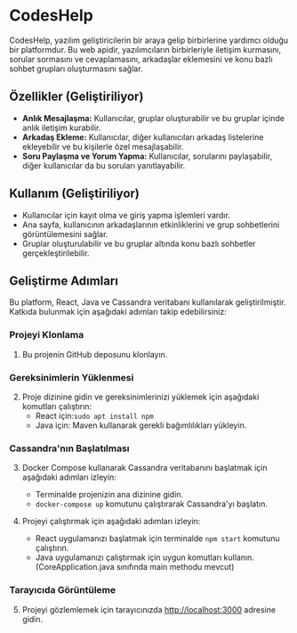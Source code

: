 # CodesHelp

CodesHelp, yazılım geliştiricilerin bir araya gelip birbirlerine yardımcı olduğu bir platformdur. Bu web apidir, yazılımcıların birbirleriyle iletişim kurmasını, sorular sormasını ve cevaplamasını, arkadaşlar eklemesini ve konu bazlı sohbet grupları oluşturmasını sağlar.

## Özellikler (Geliştiriliyor)

- **Anlık Mesajlaşma:** Kullanıcılar, gruplar oluşturabilir ve bu gruplar içinde anlık iletişim kurabilir.
- **Arkadaş Ekleme:** Kullanıcılar, diğer kullanıcıları arkadaş listelerine ekleyebilir ve bu kişilerle özel mesajlaşabilir.
- **Soru Paylaşma ve Yorum Yapma:** Kullanıcılar, sorularını paylaşabilir, diğer kullanıcılar da bu soruları yanıtlayabilir.

## Kullanım (Geliştiriliyor)

- Kullanıcılar için kayıt olma ve giriş yapma işlemleri vardır.
- Ana sayfa, kullanıcının arkadaşlarının etkinliklerini ve grup sohbetlerini görüntülemesini sağlar.
- Gruplar oluşturulabilir ve bu gruplar altında konu bazlı sohbetler gerçekleştirilebilir.

## Geliştirme Adımları

Bu platform, React, Java ve Cassandra veritabanı kullanılarak geliştirilmiştir. Katkıda bulunmak için aşağıdaki adımları takip edebilirsiniz:

### Projeyi Klonlama

1. Bu projenin GitHub deposunu klonlayın.

### Gereksinimlerin Yüklenmesi

2. Proje dizinine gidin ve gereksinimlerinizi yüklemek için aşağıdaki komutları çalıştırın:
    - React için:`sudo apt install npm`
    - Java için: Maven kullanarak gerekli bağımlılıkları yükleyin.

### Cassandra'nın Başlatılması

3. Docker Compose kullanarak Cassandra veritabanını başlatmak için aşağıdaki adımları izleyin:
    - Terminalde projenizin ana dizinine gidin.
    - `docker-compose up` komutunu çalıştırarak Cassandra'yı başlatın.

4. Projeyi çalıştırmak için aşağıdaki adımları izleyin:
    - React uygulamanızı başlatmak için terminalde `npm start` komutunu çalıştırın.
    - Java uygulamanızı çalıştırmak için uygun komutları kullanın. (CoreApplication.java sınıfında main methodu mevcut)

### Tarayıcıda Görüntüleme

5. Projeyi gözlemlemek için tarayıcınızda [http://localhost:3000](http://localhost:3000) adresine gidin.

